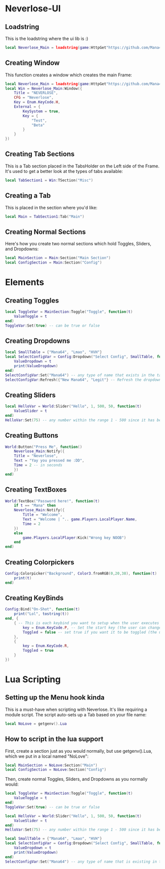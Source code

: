 # Neverlose-UI

## Loadstring
This is the loadstring where the ui lib is :)
```lua
local Neverlose_Main = loadstring(game:HttpGet"https://github.com/Mana42138/Neverlose-UI/blob/main/Source.lua")()
```

## Creating Window
This function creates a window which creates the main Frame:
```lua
local Neverlose_Main = loadstring(game:HttpGet"https://github.com/Mana42138/Neverlose-UI/blob/main/Source.lua")()
local Win = Neverlose_Main:Window({
    Title = "NEVERLOSE",
    CFG = "Neverlose",
    Key = Enum.KeyCode.H,
    External = {
        KeySystem = true,
        Key = {
            "Test",
            "Beta"
        }
    }
})
```
## Creating Tab Sections
This is a Tab section placed in the TabsHolder on the Left side of the Frame. It's used to get a better look at the types of tabs available:
```lua
local TabSection1 = Win:TSection("Misc")
```
## Creating a Tab
This is placed in the section where you'd like:
```lua
local Main = TabSection1:Tab("Main")
```
## Creating Normal Sections
Here's how you create two normal sections which hold Toggles, Sliders, and Dropdowns:
```lua
local MainSection = Main:Section("Main Section")
local ConfigSection = Main:Section("Config")
```
# Elements
## Creating Toggles

```lua
local ToggleVar = MainSection:Toggle("Toggle", function(t)
    ValueToggle = t
end)
ToggleVar:Set(true) -- can be true or false
```

## Creating Dropdowns

```lua
local SmallTable = {"Mana64", "Lmao", "HVH"}
local SelectConfigVar = Config:Dropdown("Select Config", SmallTable, function(t)
    ValueDropdown = t
    print(ValueDropdown)
end)
SelectConfigVar:Set("Mana64") -- any type of name that exists in the table, e.g., "Mana64"
SelectConfigVar:Refresh({"New Mana64", "Legit"} -- Refresh the dropdown with new table values
```

## Creating Sliders

```lua
local HelloVar = World:Slider("Hello", 1, 500, 50, function(t)
    ValueSlider = t
end)
HelloVar:Set(75) -- any number within the range 1 - 500 since it has been preset
```

## Creating Buttons

```lua
World:Button("Press Me", function()
    Neverlose_Main:Notify({
    Title = "Neverlose",
    Text = "Yay you pressed me :DD",
    Time = 2 -- in seconds
    })
end)
```

## Creating TextBoxes

```lua
World:TextBox("Password here!", function(t)
    if t == "Mana" then
    Neverlose_Main:Notify({
        Title = "Welcome",
        Text = "Welcome | ".. game.Players.LocalPlayer.Name,
        Time = 2
    })
    else
        game.Players.LocalPlayer:Kick("Wrong key NOOB")
    end
end)
```

## Creating Colorpickers

```lua
Config:Colorpicker("Background", Color3.fromRGB(0,20,38), function(t)
    print(t)
end)
```

## Creating KeyBinds

```lua
Config:Bind("On-Shot", function(t)
    print("Lol", tostring(t))
end, {
    { -- This is each keybind you want to setup when the user executes your script!
        key = Enum.KeyCode.P, -- Set the start key (the user can change this)
        Toggled = false -- set true if you want it to be toggled (the user can change this)
    },
    {
        key = Enum.KeyCode.R,
        Toggled = true
    }
})
```

# Lua Scripting
## Setting up the Menu hook kinda
This is a must-have when scripting with Neverlose. It's like requiring a module script. The script auto-sets up a Tab based on your file name:
```lua
local NoLove = getgenv().Lua
```
## How to script in the lua support
First, create a section just as you would normally, but use getgenv().Lua, which we put in a local named "NoLove":
```lua
local MainSection = NoLove:Section("Main")
local ConfigSection = NoLove:Section("Config")
```
Then, create normal Toggles, Sliders, and Dropdowns as you normally would:
```lua
local ToggleVar = MainSection:Toggle("Toggle", function(t)
    ValueToggle = t
end)
ToggleVar:Set(true) -- can be true or false

local HelloVar = World:Slider("Hello", 1, 500, 50, function(t)
    ValueSlider = t
end)
HelloVar:Set(75) -- any number within the range 1 - 500 since it has been preseted

local SmallTable = {"Mana64", "Lmao", "HVH"}
local SelectConfigVar = Config:Dropdown("Select Config", SmallTable, function(t)
    ValueDropdown = t
    print(ValueDropdown)
end)
SelectConfigVar:Set("Mana64") -- any type of name that is existing in the table for example "Mana64"
```
